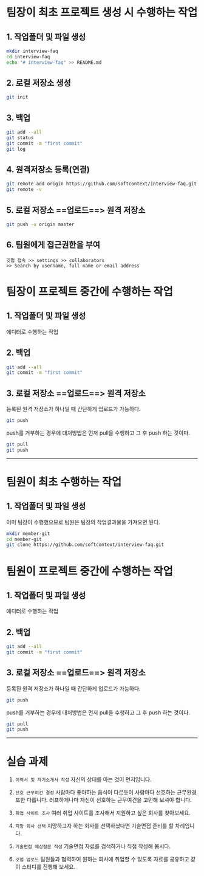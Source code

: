 # 팀장이 최초 프로젝트 생성 시 수행하는 작업

## 1. 작업폴더 및 파일 생성
```bash
mkdir interview-faq
cd interview-faq
echo "# interview-faq" >> README.md
```

## 2. 로컬 저장소 생성
```bash
git init
```

## 3. 백업
```bash
git add --all
git status
git commit -m "first commit"
git log
```

## 4. 원격저장소 등록(연결)
```bash
git remote add origin https://github.com/softcontext/interview-faq.git
git remote -v
```

## 5. 로컬 저장소 ==업로드==> 원격 저장소
```bash
git push -u origin master
```

## 6. 팀원에게 접근권한을 부여
```
깃헙 접속 >> settings >> collaborators
>> Search by username, full name or email address
```

# 팀장이 프로젝트 중간에 수행하는 작업

## 1. 작업폴더 및 파일 생성
에디터로 수행하는 작업

## 2. 백업
```bash
git add --all
git commit -m "first commit"
```

## 3. 로컬 저장소 ==업로드==> 원격 저장소
등록된 원격 저장소가 하나일 때 간단하게 업로드가 가능하다.

```bash
git push
```

push를 거부하는 경우에 대처방법은 먼저 pull을 수행하고 그 후 push 하는 것이다.

```bash
git pull
git push
```

**************************

# 팀원이 최초 수행하는 작업

## 1. 작업폴더 및 파일 생성
이미 팀장이 수행했으므로 팀원은 팀장의 작업결과물을 가져오면 된다.

```bash
mkdir member-git
cd member-git
git clone https://github.com/softcontext/interview-faq.git
```

# 팀원이 프로젝트 중간에 수행하는 작업

## 1. 작업폴더 및 파일 생성
에디터로 수행하는 작업

## 2. 백업
```bash
git add --all
git commit -m "first commit"
```

## 3. 로컬 저장소 ==업로드==> 원격 저장소
등록된 원격 저장소가 하나일 때 간단하게 업로드가 가능하다.

```bash
git push
```

push를 거부하는 경우에 대처방법은 먼저 pull을 수행하고 그 후 push 하는 것이다.

```bash
git pull
git push
```

**************************

# 실습 과제

1. `이력서 및 자기소개서 작성`
자신의 상태를 아는 것이 먼저입니다.

2. `선호 근무여건 결정`
사람마다 좋아하는 음식이 다르듯이 사람마다 선호하는 근무환경 또한 다릅니다. 러프하게나마 자신이 선호하는 근무여건을 고민해 보셔야 합니다.

3. `취업 사이트 조사`
여러 취업 사이트를 조사해서 지원하고 싶은 회사를 찾아보세요.

4. `지망 회사 선택`
지망하고자 하는 회사를 선택하셨다면 기술면접 준비를 할 차례입니다.

5. `기술면접 예상질문 작성`
기술면접 자료를 검색하거나 직접 작성해 봅시다.

6. `깃헙 업로드`
팀원들과 협력하여 원하는 회사에 취업할 수 있도록 자료를 공유하고 같이 스터디를 진행해 보세요.

